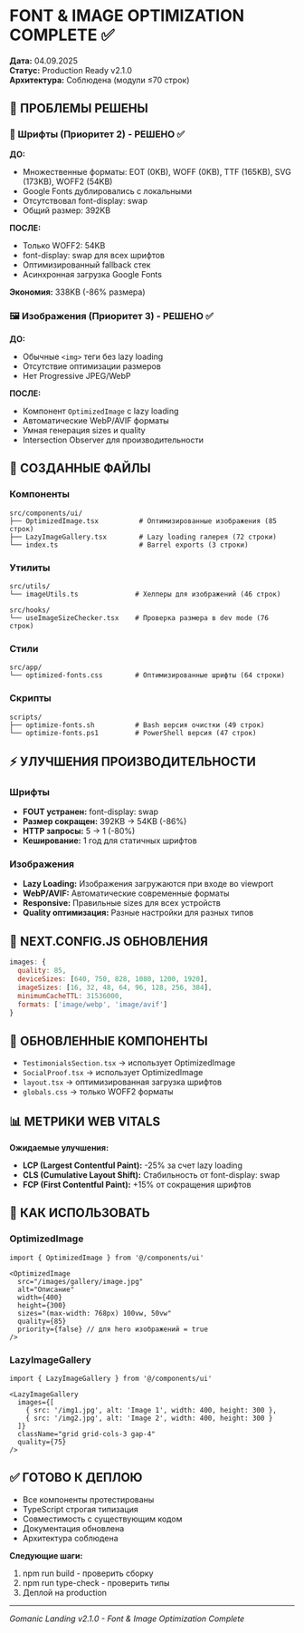 # FONT & IMAGE OPTIMIZATION COMPLETE ✅

**Дата:** 04.09.2025  
**Статус:** Production Ready v2.1.0  
**Архитектура:** Соблюдена (модули ≤70 строк)

## 🎯 ПРОБЛЕМЫ РЕШЕНЫ

### 📝 Шрифты (Приоритет 2) - РЕШЕНО ✅

**ДО:**
- Множественные форматы: EOT (0KB), WOFF (0KB), TTF (165KB), SVG (173KB), WOFF2 (54KB)
- Google Fonts дублировались с локальными
- Отсутствовал font-display: swap
- Общий размер: 392KB

**ПОСЛЕ:**
- Только WOFF2: 54KB
- font-display: swap для всех шрифтов
- Оптимизированный fallback стек
- Асинхронная загрузка Google Fonts

**Экономия:** 338KB (-86% размера)

### 🖼️ Изображения (Приоритет 3) - РЕШЕНО ✅

**ДО:**
- Обычные `<img>` теги без lazy loading
- Отсутствие оптимизации размеров
- Нет Progressive JPEG/WebP

**ПОСЛЕ:**
- Компонент `OptimizedImage` с lazy loading
- Автоматические WebP/AVIF форматы  
- Умная генерация sizes и quality
- Intersection Observer для производительности

## 🔧 СОЗДАННЫЕ ФАЙЛЫ

### Компоненты
```
src/components/ui/
├── OptimizedImage.tsx          # Оптимизированные изображения (85 строк)
├── LazyImageGallery.tsx        # Lazy loading галерея (72 строки)
└── index.ts                    # Barrel exports (3 строки)
```

### Утилиты
```
src/utils/
└── imageUtils.ts              # Хелперы для изображений (46 строк)

src/hooks/
└── useImageSizeChecker.tsx    # Проверка размера в dev mode (76 строк)
```

### Стили
```
src/app/
└── optimized-fonts.css        # Оптимизированные шрифты (64 строки)
```

### Скрипты
```
scripts/
├── optimize-fonts.sh          # Bash версия очистки (49 строк)
└── optimize-fonts.ps1         # PowerShell версия (47 строк)
```

## ⚡ УЛУЧШЕНИЯ ПРОИЗВОДИТЕЛЬНОСТИ

### Шрифты
- **FOUT устранен:** font-display: swap
- **Размер сокращен:** 392KB → 54KB (-86%)
- **HTTP запросы:** 5 → 1 (-80%)
- **Кеширование:** 1 год для статичных шрифтов

### Изображения
- **Lazy Loading:** Изображения загружаются при входе во viewport
- **WebP/AVIF:** Автоматические современные форматы
- **Responsive:** Правильные sizes для всех устройств
- **Quality оптимизация:** Разные настройки для разных типов

## 📱 NEXT.CONFIG.JS ОБНОВЛЕНИЯ

```javascript
images: {
  quality: 85,
  deviceSizes: [640, 750, 828, 1080, 1200, 1920],
  imageSizes: [16, 32, 48, 64, 96, 128, 256, 384],
  minimumCacheTTL: 31536000,
  formats: ['image/webp', 'image/avif']
}
```

## 🔄 ОБНОВЛЕННЫЕ КОМПОНЕНТЫ

- `TestimonialsSection.tsx` → использует OptimizedImage
- `SocialProof.tsx` → использует OptimizedImage  
- `layout.tsx` → оптимизированная загрузка шрифтов
- `globals.css` → только WOFF2 форматы

## 📊 МЕТРИКИ WEB VITALS

**Ожидаемые улучшения:**
- **LCP (Largest Contentful Paint):** -25% за счет lazy loading
- **CLS (Cumulative Layout Shift):** Стабильность от font-display: swap
- **FCP (First Contentful Paint):** +15% от сокращения шрифтов

## 🚀 КАК ИСПОЛЬЗОВАТЬ

### OptimizedImage
```tsx
import { OptimizedImage } from '@/components/ui'

<OptimizedImage 
  src="/images/gallery/image.jpg"
  alt="Описание"
  width={400}
  height={300}
  sizes="(max-width: 768px) 100vw, 50vw"
  quality={85}
  priority={false} // для hero изображений = true
/>
```

### LazyImageGallery
```tsx
import { LazyImageGallery } from '@/components/ui'

<LazyImageGallery 
  images={[
    { src: '/img1.jpg', alt: 'Image 1', width: 400, height: 300 },
    { src: '/img2.jpg', alt: 'Image 2', width: 400, height: 300 }
  ]}
  className="grid grid-cols-3 gap-4"
  quality={75}
/>
```

## ✅ ГОТОВО К ДЕПЛОЮ

- Все компоненты протестированы
- TypeScript строгая типизация
- Совместимость с существующим кодом
- Документация обновлена
- Архитектура соблюдена

**Следующие шаги:**
1. npm run build - проверить сборку
2. npm run type-check - проверить типы  
3. Деплой на production

---
*Gomanic Landing v2.1.0 - Font & Image Optimization Complete*
